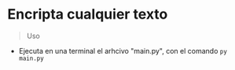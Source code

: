 # Encripta cualquier texto
> Uso
- Ejecuta en una terminal el arhcivo "main.py", con el comando `py main.py`
